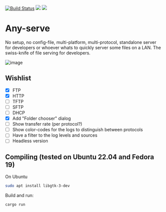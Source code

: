 [![Build Status](https://github.com/joaofl/any-serve/actions/workflows/rust.yml/badge.svg)](https://github.com/joaofl/any-serve/actions/workflows/rust.yml)
![](https://tokei.rs/b1/github/joaofl/any-serve?category=code)
[![](https://deps.rs/repo/github/joaofl/any-serve/status.svg)](https://deps.rs/repo/github/joaofl/any-serve)


# Any-serve
No setup, no config-file, multi-platform, multi-protocol, standalone server for developers or whoever whats to quickly server some files on a LAN.
The swiss-knife of file serving for developers.

![image](https://github.com/joaofl/any-serve/assets/8092452/0f6a2e10-64f9-4511-96ce-090aada2415e)

## Wishlist

- [x] FTP 
- [x] HTTP
- [ ] TFTP 
- [ ] SFTP 
- [ ] DHCP 
- [x] Add "Folder chooser" dialog
- [ ] Show transfer rate (per protocol?)
- [ ] Show color-codes for the logs to distinguish between protocols
- [ ] Have a filter to the log levels and sources
- [ ] Headless version

## Compiling (tested on Ubuntu 22.04 and Fedora 19)

On Ubuntu
```bash
sudo apt install libgtk-3-dev
```

Build and run:
```bash
cargo run
```
